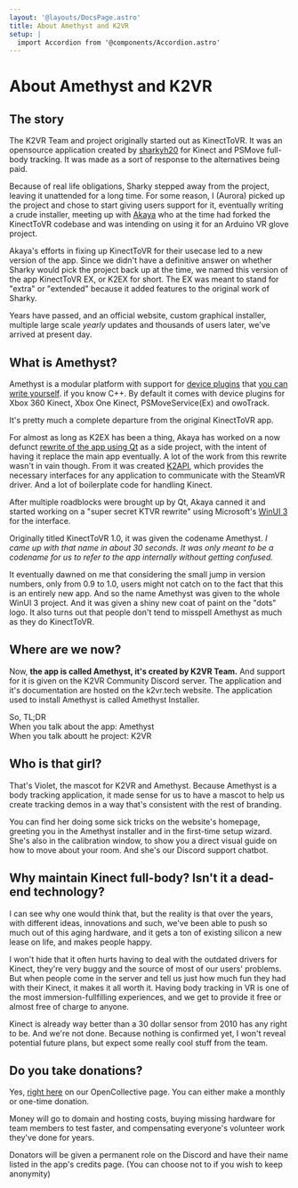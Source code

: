 ```yaml
---
layout: '@layouts/DocsPage.astro'
title: About Amethyst and K2VR
setup: | 
  import Accordion from '@components/Accordion.astro'
---
```

# About Amethyst and K2VR
## The story
The K2VR Team and project originally started out as KinectToVR. It was an opensource application created by [sharkyh20](https://github.com/sharkyh20) for Kinect and PSMove full-body tracking. It was made as a sort of response to the alternatives being paid.

Because of real life obligations, Sharky stepped away from the project, leaving it unattended for a long time. For some reason, I (Aurora) picked up the project and chose to start giving users support for it, eventually writing a crude installer, meeting up with [Akaya](https://github.com/KimihikoAkayasaki) who at the time had forked the KinectToVR codebase and was intending on using it for an Arduino VR glove project.

Akaya's efforts in fixing up KinectToVR for their usecase led to a new version of the app. Since we didn't have a definitive answer on whether Sharky would pick the project back up at the time, we named this version of the app KinectToVR EX, or K2EX for short. The EX was meant to stand for "extra" or "extended" because it added features to the original work of Sharky.

Years have passed, and an official website, custom graphical installer, multiple large scale *yearly* updates and thousands of users later, we've arrived at present day.

## What is Amethyst?
Amethyst is a modular platform with support for [device plugins](app/overview#devices) that [you can write yourself](https://github.com/KinectToVR/K2TrackingDevice-Samples). if you know C++. By default it comes with device plugins for Xbox 360 Kinect, Xbox One Kinect, PSMoveService(Ex) and owoTrack.

It's pretty much a complete departure from the original KinectToVR app.

 For almost as long as K2EX has been a thing, Akaya has worked on a now defunct [rewrite of the app using Qt](https://github.com/kinecttovr/k2vr-application) as a side project, with the intent of having it replace the main app eventually. A lot of the work from this rewrite wasn't in vain though. From it was created [K2API](https://github.com/KinectToVR/K2TrackingDevice-Samples/blob/main/DEVICES.md), which provides the necessary interfaces for any application to communicate with the SteamVR driver. And a lot of boilerplate code for handling Kinect.

After multiple roadblocks were brought up by Qt, Akaya canned it and started working on a "super secret KTVR rewrite" using Microsoft's [WinUI 3](https://docs.microsoft.com/en-us/windows/apps/winui/) for the interface.

Originally titled KinectToVR 1.0, it was given the codename Amethyst. *I came up with that name in about 30 seconds. It was only meant to be a codename for us to refer to the app internally without getting confused.*

It eventually dawned on me that considering the small jump in version numbers, only from 0.9 to 1.0, users might not catch on to the fact that this is an entirely new app. And so the name Amethyst was given to the whole WinUI 3 project. And it was given a shiny new coat of paint on the "dots" logo. It also turns out that people don't tend to misspell Amethyst as much as they do KinectToVR.

## Where are we now?
Now, **the app is called Amethyst, it's created by K2VR Team.** And support for it is given on the K2VR Community Discord server. The application and it's documentation are hosted on the k2vr.tech website. The application used to install Amethyst is called Amethyst Installer.

So, TL;DR  
When you talk about the app: Amethyst  
When you talk aboutt he project: K2VR

## Who is that girl?
That's Violet, the mascot for K2VR and Amethyst. Because Amethyst is a body tracking application, it made sense for us to have a mascot to help us create tracking demos in a way that's consistent with the rest of branding.

You can find her doing some sick tricks on the website's homepage, greeting you in the Amethyst installer and in the first-time setup wizard. She's also in the calibration window, to show you a direct visual guide on how to move about your room. And she's our Discord support chatbot.

## Why maintain Kinect full-body? Isn't it a dead-end technology?
I can see why one would think that, but the reality is that over the years, with different ideas, innovations and such, we've been able to push so much out of this aging hardware, and it gets a ton of existing silicon a new lease on life, and makes people happy.

I won't hide that it often hurts having to deal with the outdated drivers for Kinect, they're very buggy and the source of most of our users' problems. But when people come in the server and tell us just how much fun they had with their Kinect, it makes it all worth it. Having body tracking in VR is one of the most immersion-fullfilling experiences, and we get to provide it free or almost free of charge to anyone.

Kinect is already way better than a 30 dollar sensor from 2010 has any right to be. And we're not done. Because nothing is confirmed yet, I won't reveal potential future plans, but expect some really cool stuff from the team.

## Do you take donations?
Yes, [right here](https://opencollective.com/k2vr) on our OpenCollective page. You can either make a monthly or one-time donation.

Money will go to domain and hosting costs, buying missing hardware for team members to test faster, and compensating everyone's volunteer work they've done for years.

Donators will be given a permanent role on the Discord and have their name listed in the app's credits page. (You can choose not to if you wish to keep anonymity)